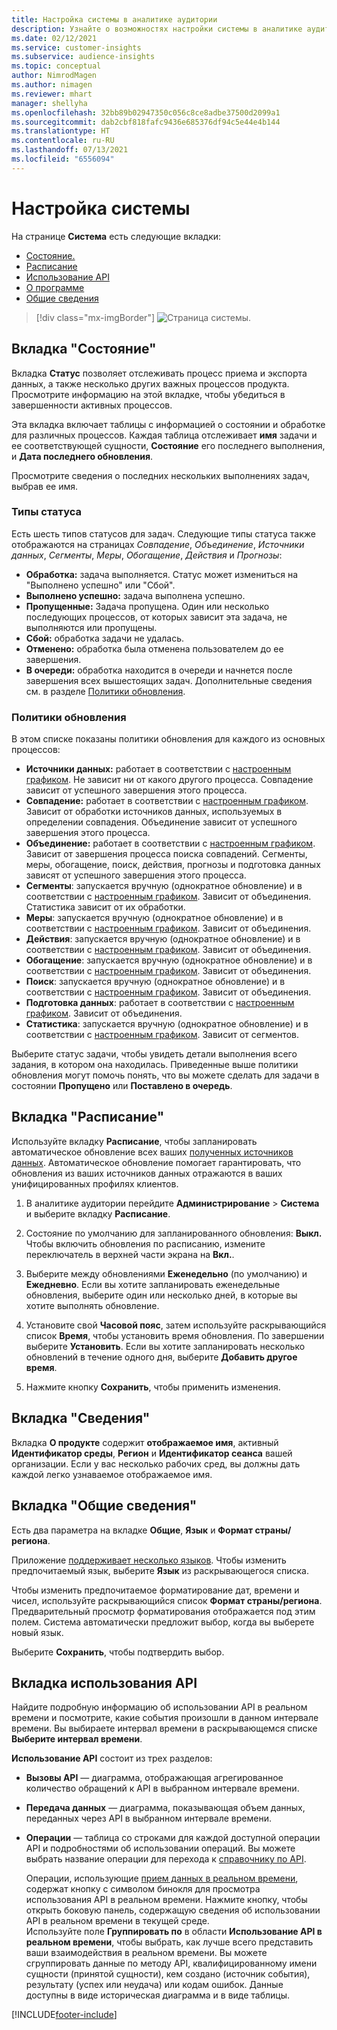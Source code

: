 ```yaml
---
title: Настройка системы в аналитике аудитории
description: Узнайте о возможностях настройки системы в аналитике аудитории Dynamics 365 Customer Insights.
ms.date: 02/12/2021
ms.service: customer-insights
ms.subservice: audience-insights
ms.topic: conceptual
author: NimrodMagen
ms.author: nimagen
ms.reviewer: mhart
manager: shellyha
ms.openlocfilehash: 32bb89b02947350c056c8ce8adbe37500d2099a1
ms.sourcegitcommit: dab2cbf818fafc9436e685376df94c5e44e4b144
ms.translationtype: HT
ms.contentlocale: ru-RU
ms.lasthandoff: 07/13/2021
ms.locfileid: "6556094"
---
```

# <a name="system-configuration"></a>Настройка системы

На странице **Система** есть следующие вкладки:
- [Состояние.](#status-tab)
- [Расписание](#schedule-tab)
- [Использование API](#api-usage-tab)
- [О программе](#about-tab)
- [Общие сведения](#general-tab)

> [!div class="mx-imgBorder"]
> ![Страница системы.](media/system-tabs.png "Страница системы")

## <a name="status-tab"></a>Вкладка "Состояние"

Вкладка **Статус** позволяет отслеживать процесс приема и экспорта данных, а также несколько других важных процессов продукта. Просмотрите информацию на этой вкладке, чтобы убедиться в завершенности активных процессов.

Эта вкладка включает таблицы с информацией о состоянии и обработке для различных процессов. Каждая таблица отслеживает **имя** задачи и ее соответствующей сущности, **Состояние** его последнего выполнения, и **Дата последнего обновления**.

Просмотрите сведения о последних нескольких выполнениях задач, выбрав ее имя.

### <a name="status-types"></a>Типы статуса

Есть шесть типов статусов для задач. Следующие типы статуса также отображаются на страницах *Совпадение*, *Объединение*, *Источники данных*, *Сегменты*, *Меры*, *Обогащение*, *Действия* и *Прогнозы*:

- **Обработка:** задача выполняется. Статус может измениться на "Выполнено успешно" или "Сбой".
- **Выполнено успешно:** задача выполнена успешно.
- **Пропущенные:** Задача пропущена. Один или несколько последующих процессов, от которых зависит эта задача, не выполняются или пропущены.
- **Сбой:** обработка задачи не удалась.
- **Отменено:** обработка была отменена пользователем до ее завершения.
- **В очереди:** обработка находится в очереди и начнется после завершения всех вышестоящих задач. Дополнительные сведения см. в разделе [Политики обновления](#refresh-policies).

### <a name="refresh-policies"></a>Политики обновления

В этом списке показаны политики обновления для каждого из основных процессов:

- **Источники данных:** работает в соответствии с [настроенным графиком](#schedule-tab). Не зависит ни от какого другого процесса. Совпадение зависит от успешного завершения этого процесса.
- **Совпадение:** работает в соответствии с [настроенным графиком](#schedule-tab). Зависит от обработки источников данных, используемых в определении совпадения. Объединение зависит от успешного завершения этого процесса.
- **Объединение:** работает в соответствии с [настроенным графиком](#schedule-tab). Зависит от завершения процесса поиска совпадений. Сегменты, меры, обогащение, поиск, действия, прогнозы и подготовка данных зависят от успешного завершения этого процесса.
- **Сегменты**: запускается вручную (однократное обновление) и в соответствии с [настроенным графиком](#schedule-tab). Зависит от объединения. Статистика зависит от их обработки.
- **Меры**: запускается вручную (однократное обновление) и в соответствии с [настроенным графиком](#schedule-tab). Зависит от объединения.
- **Действия**: запускается вручную (однократное обновление) и в соответствии с [настроенным графиком](#schedule-tab). Зависит от объединения.
- **Обогащение**: запускается вручную (однократное обновление) и в соответствии с [настроенным графиком](#schedule-tab). Зависит от объединения.
- **Поиск**: запускается вручную (однократное обновление) и в соответствии с [настроенным графиком](#schedule-tab). Зависит от объединения.
- **Подготовка данных**: работает в соответствии с [настроенным графиком](#schedule-tab). Зависит от объединения.
- **Статистика**: запускается вручную (однократное обновление) и в соответствии с [настроенным графиком](#schedule-tab). Зависит от сегментов.

Выберите статус задачи, чтобы увидеть детали выполнения всего задания, в котором она находилась. Приведенные выше политики обновления могут помочь понять, что вы можете сделать для задачи в состоянии **Пропущено** или **Поставлено в очередь**.

## <a name="schedule-tab"></a>Вкладка "Расписание"

Используйте вкладку **Расписание**, чтобы запланировать автоматическое обновление всех ваших [полученных источников данных](data-sources.md). Автоматическое обновление помогает гарантировать, что обновления из ваших источников данных отражаются в ваших унифицированных профилях клиентов.

1. В аналитике аудитории перейдите **Администрирование** > **Система** и выберите вкладку **Расписание**.

2. Состояние по умолчанию для запланированного обновления: **Выкл.** Чтобы включить обновления по расписанию, измените переключатель в верхней части экрана на **Вкл.**.

3. Выберите между обновлениями **Еженедельно** (по умолчанию) и **Ежедневно**. Если вы хотите запланировать еженедельные обновления, выберите один или несколько дней, в которые вы хотите выполнять обновление.

4. Установите свой **Часовой пояс**, затем используйте раскрывающийся список **Время**, чтобы установить время обновления. По завершении выберите **Установить**. Если вы хотите запланировать несколько обновлений в течение одного дня, выберите **Добавить другое время**.

5. Нажмите кнопку **Сохранить**, чтобы применить изменения.

## <a name="about-tab"></a>Вкладка "Сведения"

Вкладка **О продукте** содержит **отображаемое имя**, активный **Идентификатор среды**, **Регион** и **Идентификатор сеанса** вашей организации. Если у вас несколько рабочих сред, вы должны дать каждой легко узнаваемое отображаемое имя.

## <a name="general-tab"></a>Вкладка "Общие сведения"

Есть два параметра на вкладке **Общие**, **Язык** и **Формат страны/региона**.

Приложение [поддерживает несколько языков](supported-languages.md). Чтобы изменить предпочитаемый язык, выберите **Язык** из раскрывающегося списка.

Чтобы изменить предпочитаемое форматирование дат, времени и чисел, используйте раскрывающийся список **Формат страны/региона**. Предварительный просмотр форматирования отображается под этим полем. Система автоматически предложит выбор, когда вы выберете новый язык.

Выберите **Сохранить**, чтобы подтвердить выбор.

## <a name="api-usage-tab"></a>Вкладка использования API

Найдите подробную информацию об использовании API в реальном времени и посмотрите, какие события произошли в данном интервале времени. Вы выбираете интервал времени в раскрывающемся списке **Выберите интервал времени**. 

**Использование API** состоит из трех разделов: 
- **Вызовы API** — диаграмма, отображающая агрегированное количество обращений к API в выбранном интервале времени.

- **Передача данных** — диаграмма, показывающая объем данных, переданных через API в выбранном интервале времени.

-  **Операции** — таблица со строками для каждой доступной операции API и подробностями об использовании операций. Вы можете выбрать название операции для перехода к [справочнику по API](https://developer.ci.ai.dynamics.com/api-details#api=CustomerInsights&operation=Get-all-instances).

   Операции, использующие [прием данных в реальном времени](real-time-data-ingestion.md), содержат кнопку с символом бинокля для просмотра использования API в реальном времени. Нажмите кнопку, чтобы открыть боковую панель, содержащую сведения об использовании API в реальном времени в текущей среде.   
   Используйте поле **Группировать по** в области **Использование API в реальном времени**, чтобы выбрать, как лучше всего представить ваши взаимодействия в реальном времени. Вы можете сгруппировать данные по методу API, квалифицированному имени сущности (принятой сущности), кем создано (источник события), результату (успех или неудача) или кодам ошибок. Данные доступны в виде историческая диаграмма и в виде таблицы.


[!INCLUDE[footer-include](../includes/footer-banner.md)]